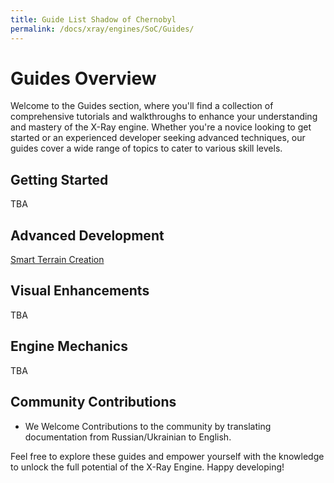```yaml
---
title: Guide List Shadow of Chernobyl
permalink: /docs/xray/engines/SoC/Guides/
---
```


# Guides Overview

Welcome to the Guides section, where you'll find a collection of comprehensive tutorials and walkthroughs to enhance your understanding and mastery of the X-Ray engine. Whether you're a novice looking to get started or an experienced developer seeking advanced techniques, our guides cover a wide range of topics to cater to various skill levels.

## Getting Started

TBA

## Advanced Development

[Smart Terrain Creation](https://faberthecatgirl.github.io/docs/xray/engines/CoP/Guides/Level_Design/smart_terrain_creation/)

## Visual Enhancements

TBA

## Engine Mechanics

TBA

## Community Contributions

- We Welcome Contributions to the community by translating documentation from Russian/Ukrainian to English.

Feel free to explore these guides and empower yourself with the knowledge to unlock the full potential of the X-Ray Engine. Happy developing!
